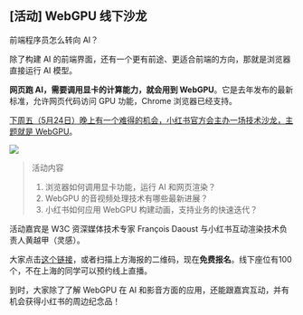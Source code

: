 ## [活动] WebGPU 线下沙龙

前端程序员怎么转向 AI？

除了构建 AI 的前端界面，还有一个更有前途、更适合前端的方向，那就是浏览器直接运行 AI 模型。

**网页跑 AI，需要调用显卡的计算能力，就会用到 WebGPU**。它是去年发布的最新标准，允许网页代码访问 GPU 功能，Chrome 浏览器已经支持。

<u>下周五（5月24日）晚上有一个难得的机会，小红书官方会主办一场技术沙龙，主题就是 WebGPU</u>。

![](https://cdn.beekka.com/blogimg/asset/202405/bg2024051602.webp)

> 活动内容
>
> 1. 浏览器如何调用显卡功能，运行 AI 和网页渲染？
> 1. WebGPU 的音视频处理技术有哪些最新进展？
> 1. 小红书如何应用 WebGPU 构建动画，支持业务的快速迭代？

活动嘉宾是 W3C 资深媒体技术专家 François Daoust 与小红书互动渲染技术负责人黄越甲（灵感）。

大家点击[这个链接](https://hdxu.cn/LQaZE)，或者扫描上方海报的二维码，现在**免费报名**。线下座位有100个，不在上海的同学可以预约线上直播。

到时，大家除了了解 WebGPU 在 AI 和影音方面的应用，还能跟嘉宾互动，并有机会获得小红书的周边纪念品！

